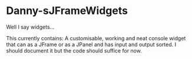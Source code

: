 # Danny-sJFrameWidgets
Well I say widgets...

This currently contains:
  A customisable, working and neat console widget that can as a JFrame or as a JPanel and has input and output sorted.
    I should document it but the code should suffice for now.

